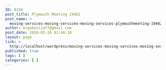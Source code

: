 ```yaml
---
ID: 8150
post_title: Plymouth Meeting 19462
post_name: >
  moving-services-moving-services-moving-services-plymouthmeeting-19462
author: mrgabonijeff@gmail.com
post_date: 2018-03-28 01:48:18
layout: page
link: >
  http://localhost/wordpress/moving-services-moving-services-moving-services-plymouthmeeting-19462/
published: true
tags: [ ]
categories: [ ]
---
```

